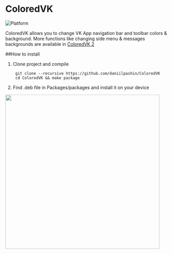# ColoredVK

![Platform](https://img.shields.io/badge/Platform-iOS-lightgrey.svg?style=flat)

ColoredVK allows you to change VK App navigation bar and toolbar colors & background.
More functions like changing side menu & messages backgrounds are available in [ColoredVK 2](http://moreinfo.thebigboss.org/moreinfo/depiction.php?file=coloredvk2Dp)

##How to install
1. Clone project and compile

		git clone --recursive https://github.com/daniilpashin/ColoredVK
		cd ColoredVK && make package
		
2. Find .deb file in Packages/packages and install it on your device

<img src="https://raw.github.com/daniilpashin/ColoredVK/master/Screenshot.png" width="480">

